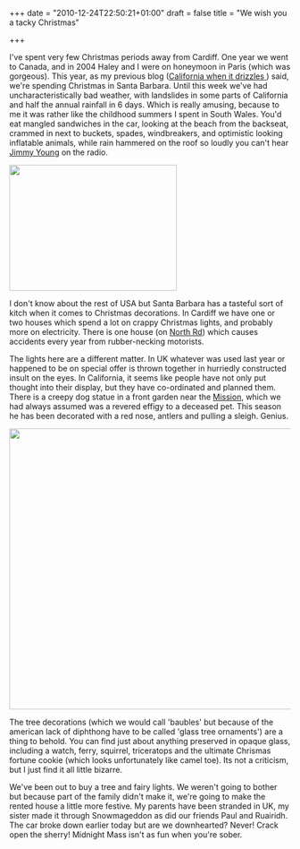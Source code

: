 +++
date = "2010-12-24T22:50:21+01:00"
draft = false
title = "We wish you a tacky Christmas"

+++

<p>I've spent very few Christmas periods away from Cardiff. One year we went to Canada, and in 2004 Haley and I were on honeymoon in Paris (which was gorgeous). This year, as my previous blog (<a href="http://darkmattersheep.net/2010/12/california-when-it-drizzles/">California when it drizzles </a>) said, we're spending Christmas in Santa Barbara. Until this week we've had uncharacteristically bad weather, with landslides in some parts of California and half the annual rainfall in 6 days. Which is really amusing, because to me it was rather like the childhood summers I spent in South Wales. You'd eat mangled sandwiches in the car, looking at the beach from the backseat, crammed in next to buckets, spades, windbreakers, and optimistic looking inflatable animals, while rain hammered on the roof so loudly you can't hear <a href="http://en.wikipedia.org/wiki/Jimmy_Young_(disc_jockey)">Jimmy Young</a> on the radio.</p>

<p><a href="http://static.darkmattersheep.uk/2010/12/IMG_0481.jpg"><img alt="" class="aligncenter size-medium wp-image-341" height="225" src="http://static.darkmattersheep.uk/2010/12/IMG_0481-300x225.jpg" title="Tacky lights" width="300" /></a></p>

<p>I don't know about the rest of USA but Santa Barbara has a tasteful sort of kitch when it comes to Christmas decorations. In Cardiff we have one or two houses which spend a lot on crappy Christmas lights, and probably more on electricity. There is one house (on <a href="http://maps.google.co.uk/maps?f=q&amp;source=s_q&amp;hl=en&amp;geocode=&amp;q=North+Road,+Cardiff&amp;sll=53.800651,-4.064941&amp;sspn=16.711786,31.728516&amp;ie=UTF8&amp;hq=&amp;hnear=N+Rd,+Cardiff,+South+Glamorgan+CF14,+United+Kingdom&amp;ll=51.500087,-3.193846&amp;spn=0.017151,0.030985&amp;z=15&amp;layer=c&amp;cbll=51.500992,-3.195686&amp;panoid=ClC1vz2q_SiVQWqBGtzH7Q&amp;cbp=12,297.31,,0,5">North Rd</a>) which causes accidents every year from rubber-necking motorists.</p>

<p>The lights here are a different matter. In UK whatever was used last year or happened to be on special offer is thrown together in hurriedly constructed insult on the eyes. In California, it seems like people have not only put thought into their display, but they have co-ordinated and planned them. There is a creepy dog statue in a front garden near the <a href="http://santabarbaramission.org/">Mission</a>, which we had always assumed was a revered effigy to a deceased pet. This season he has been decorated with a red nose, antlers and pulling a sleigh. Genius.</p>

<p><a href="http://static.darkmattersheep.uk/2010/12/rudolf_dog.jpg"><img alt="" class="aligncenter size-large wp-image-344" height="502" src="http://static.darkmattersheep.uk/2010/12/rudolf_dog-1024x502.jpg" title="Rudolf Dog" width="1024" /></a></p>

<p>The tree decorations (which we would call 'baubles' but because of the american lack of diphthong have to be called 'glass tree ornaments') are a thing to behold. You can find just about anything  preserved in opaque glass, including a watch, ferry, squirrel, triceratops and the ultimate Chrismas fortune cookie (which looks unfortunately like camel toe). Its not a criticism, but I just find it all little bizarre.</p>

<p>We've been out to buy a tree and fairy lights. We weren't going to bother but because part of the family didn't make it, we're going to make the rented house a little more festive. My parents have been stranded in UK, my sister made it through Snowmageddon as did our friends Paul and Ruairidh. The car broke down earlier today but are we downhearted? Never! Crack open the sherry! Midnight Mass isn't as fun when you're sober.</p>
